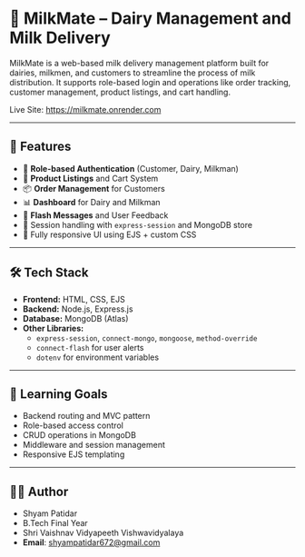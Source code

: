 # 🥛 MilkMate – Dairy Management and Milk Delivery

MilkMate is a web-based milk delivery management platform built for dairies, milkmen, and customers to streamline the process of milk distribution. It supports role-based login and operations like order tracking, customer management, product listings, and cart handling.

Live Site: https://milkmate.onrender.com

---

## 🚀 Features

- 🔐 **Role-based Authentication** (Customer, Dairy, Milkman)
- 🧾 **Product Listings** and Cart System
- 📦 **Order Management** for Customers
- 📊 **Dashboard** for Dairy and Milkman
- 🔁 **Flash Messages** and User Feedback
- 🧠 Session handling with `express-session` and MongoDB store
- 📱 Fully responsive UI using EJS + custom CSS

---

## 🛠️ Tech Stack

- **Frontend:** HTML, CSS, EJS
- **Backend:** Node.js, Express.js
- **Database:** MongoDB (Atlas)
- **Other Libraries:** 
  - `express-session`, `connect-mongo`, `mongoose`, `method-override`
  - `connect-flash` for user alerts
  - `dotenv` for environment variables

---

## 🧠 Learning Goals

- Backend routing and MVC pattern
- Role-based access control
- CRUD operations in MongoDB
- Middleware and session management
- Responsive EJS templating

---

## 🙋‍♂️ Author
- Shyam Patidar
- B.Tech Final Year
- Shri Vaishnav Vidyapeeth Vishwavidyalaya
- **Email**: shyampatidar672@gmail.com

